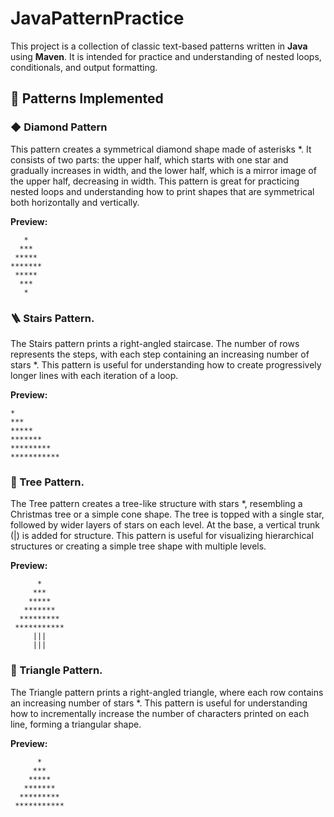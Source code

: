 # JavaPatternPractice

This project is a collection of classic text-based patterns written in **Java** using **Maven**. It is intended for practice and understanding of nested loops, conditionals, and output formatting.

## 🔷 Patterns Implemented

### ◆ Diamond Pattern  
This pattern creates a symmetrical diamond shape made of asterisks *. It consists of two parts: the upper half, which starts with one star and gradually increases in width, and the lower half, which is a mirror image of the upper half, decreasing in width. This pattern is great for practicing nested loops and understanding how to print shapes that are symmetrical both horizontally and vertically.

**Preview:**
```
   *   
  ***  
 ***** 
******* 
 ***** 
  ***  
   *
```
 ### 🪜 Stairs Pattern.
The Stairs pattern prints a right-angled staircase. The number of rows represents the steps, with each step containing an increasing number of stars *. This pattern is useful for understanding how to create progressively longer lines with each iteration of a loop.

**Preview:**
```
*
***
*****
*******
*********
***********
```

### 🎄 Tree Pattern.
The Tree pattern creates a tree-like structure with stars *, resembling a Christmas tree or a simple cone shape. The tree is topped with a single star, followed by wider layers of stars on each level. At the base, a vertical trunk (|) is added for structure. This pattern is useful for visualizing hierarchical structures or creating a simple tree shape with multiple levels.

**Preview:**
```
      *
     ***
    *****
   *******
  *********
 ***********
     |||
     |||
```

### 🔺 Triangle Pattern.
The Triangle pattern prints a right-angled triangle, where each row contains an increasing number of stars *. This pattern is useful for understanding how to incrementally increase the number of characters printed on each line, forming a triangular shape.

**Preview:**
```
      *
     ***
    *****
   *******
  *********
 ***********
```
